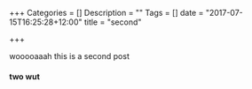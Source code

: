 +++
Categories = []
Description = ""
Tags = []
date = "2017-07-15T16:25:28+12:00"
title = "second"

+++

wooooaaah this is a second post

#### two wut
